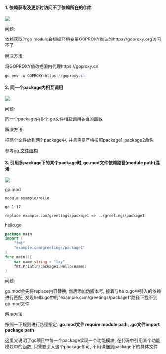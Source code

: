 #### 1. 依赖获取及更新时访问不了依赖所在的仓库

![](https://content.markdowner.net/pub/VvWbXb-Bnp9e6d)

问题:

依赖获取时go module会根据环境变量GOPROXY默认的https://goproxy.org访问不了

解决方法:

将GOPROXY值改成国内代理https://goproxy.cn

```powershell
go env -w GOPROXY=https://goproxy.cn
```

#### 2. 同一个package内相互调用

![](https://content.markdowner.net/pub/N1Ow0o-0opdWj2)

问题:

同一个package内多个.go文件相互调用各自的函数

解决方法:

把两个文件放到两个package中, 并且需要严格按照package1, package2命名

参考[go 文件结构](https://go.dev/doc/modules/managing-source)

#### 3. 引用多package下的某个package时, go.mod文件依赖路径(module path)混淆

![](https://content.markdowner.net/pub/74B7an-EoR9X00)

go.mod

```
module example/hello

go 1.17

replace example.com/greetings/package1 => ../greetings/package1
```

hello.go

```go
package main
import (
    "fmt"
    "example.com/greetings/package1"
)
func main(){
    var name string = "lxy"
    fmt.Println(package1.Hello(name))
}
```

问题:

go.mod会先将replace内容替换, 然后添加伪版本号, 接着与hello.go中引入的依赖进行匹配, 发现hello.go中的"example.com/greetings/package1"路径下找不到go.mod文件

解决方法:

按照一下规则进行路径指定: **go.mod文件 require module path, .go文件import package path**

这里又说明了go项目中每一个package实现一个功能模块, 在代码中引用某个功能模块中的函数, 只需要引入这个package即可, 不用详细到package下的具体文件